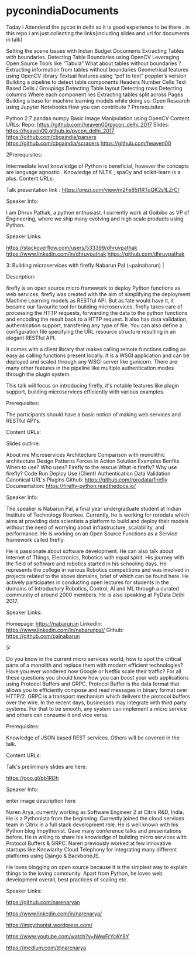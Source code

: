 # pyconindiaDocuments

Today i Attendend the pycon in delhi so it is good experience to be there .
in this repo i am just collecting the links(including slides and url for documents in talk)

Setting the scene
Issues with Indian Budget Documents
Extracting Tables with boundaries.
Detecting Table Boundaries using OpenCV
Leveraging Open Source Tools like “Tabula”
What about tables without boundaries ?
Extracting information from tables without boundaries
Geometrical features using OpenCV library
Textual features using “pdf to text” poppler’s version
Building a pipeline to detect table components
Headers
Number Cells
Text Based Cells / Groupings
Detecting Table layout
Detecting rows
Detecting columns
Where each component lies
Extracting tables split across Pages
Building a base for machine learning models while doing so.
Open Research using Jupyter Notebooks
How you can contribute ?
Prerequisites:

  Python 2.7
  pandas
  numpy
Basic Image Manipulation using OpenCV
Content URLs:
  Repo: https://github.com/heaven00/pycon_delhi_2017 
  Slides: https://heaven00.github.io/pycon_delhi_2017
  https://github.com/cbgaindia/parsers
  https://github.com/cbgaindia/scrapers
  https://github.com/heaven00
  
2Prerequisites:

Intermediate level knowledge of Python is beneficial, however the concepts are language agnostic .
Knowledge of NLTK , spaCy and scikit-learn is a plus.
Content URLs:

Talk presentation link : https://prezi.com/view/m2Fe65t1RTuQK2s1LZrC/

Speaker Info:

I am Dhruv Pathak, a python enthusiast. I currently work at Goibibo as VP of Engineering, where we ship many evolving and high scale products using Python.

Speaker Links:

https://stackoverflow.com/users/533399/dhruvpathak
https://www.linkedin.com/in/dhruvpathak
https://github.com/dhruvpathak  




3:
Building microservices with firefly
 Nabarun Pal (~palnabarun) |  


Description:

firefly is an open source micro framework to deploy Python functions as web services. firefly was created with the aim of simplifying the deployment Machine Learning models as RESTful API. But as fate would have it, it became our favourite tool for building microservices. firefly takes care of processing the HTTP requests, forwarding the data to the python functions and encoding the result back to a HTTP request. It also has data validation, authentication support, transfering any type of file. You can also define a configuration file specifying the URL resource structure resulting in an elegant RESTful API.

It comes with a client library that makes calling remote functions calling as easy as calling functions present locally. It is a WSGI application and can be deployed and scaled through any WSGI server like gunicorn. There are many other features in the pipeline like multiple authentication modes through the plugin system.

This talk will focus on introducing firefly, it's notable features like plugin support, building microservices efficiently with various examples.

Prerequisites:

The participants should have a basic notion of making web services and RESTful API's.

Content URLs:

Slides outline:

About me
Microservices Architecture
Comparison with monolithic architecture
Design Patterns
Forces in Action
Solution
Examples
Benfits
When to use?
Who uses?
Firefly to the rescue
What is firefly?
Why use firefly?
Code
Run
Deploy
Use (Client)
Authentication
Data Validation
Canonical URL's
Plugins
Github: https://github.com/rorodata/firefly
Documentation: https://firefly-python.readthedocs.io/

Speaker Info:

The speaker is Nabarun Pal, a final year undergraduate student at Indian Institute of Technology Roorkee. Currently, he is working for rorodata which aims at providing data scientists a platform to build and deploy their models without the need of worrying about infrastructure, scalability, and performance. He is working on an Open Source Functions as a Service framework called firefly.

He is passionate about software development. He can also talk about Internet of Things, Electronics, Robotics with equal spirit. His journey with the field of software and robotics started in his schooling days. He represents the college in various Robotics competitions and was involved in projects related to the above domains, brief of which can be found here. He actively participates in conducting open lectures for students in the domains of Introductory Robotics, Control, AI and ML through a curated community of around 2000 members. He is also speaking at PyData Delhi 2017.

Speaker Links:

Homepage: https://nabarun.in
LinkedIn: https://www.linkedin.com/in/nabarunpal/
Github: https://github.com/palnabarun



5:

Do you know in the current micro services world, how to spot the critical parts of a monolith and replace them with modern efficient technologies? Have you ever wondered how Google or Netflix scale their traffic? For all these questions you should know how you can boost your web applications using Protocol Buffers and GRPC. Protocol Buffer is the data format that allows you to efficiently compose and read messages in binary format over HTTP/2. GRPC is a transport mechanism which delivers the protocol buffers over the wire. In the recent days, businesses may integrate with third party systems. For that to be smooth, any system can implement a micro service and others can consume it and vice versa.

Prerequisites:

Knowledge of JSON based REST services. Others will be covered in the talk.

Content URLs:

Talk's preliminary slides are here:

https://goo.gl/bb1RDh

Speaker Info:

enter image description here

Naren Arya, currently working as Software Engineer 2 at Citrix R&D, India. He is a Pythonista from the beginning. Currently joined the cloud services team in Citrix in a full stack development role. He is well known with his Python blog Impythonist. Gave many conference talks and presentations before. He is willing to share his knowledge of building micro services with Protocol Buffers & GRPC. Naren previously worked at few innovative startups like Knowlarity Cloud Telephony for integrating many different platforms using Django & BackboneJS.

He loves blogging on open source because it is the simplest way to explain things to the loving community. Apart from Python, he loves web development overall, best practices of scaling etc.

Speaker Links:

https://github.com/narenaryan

https://www.linkedin.com/in/narenarya/

https://impythonist.wordpress.com/

https://www.youtube.com/watch?v=NAwFrYcAY8Y

https://medium.com/@narenarya
